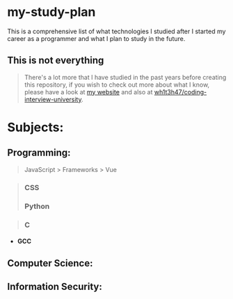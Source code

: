 # my-study-plan

This is a comprehensive list of what technologies I studied after I started my career as a programmer and what I plan to study in the future.

## This is not everything
> There's a lot more that I have studied in the past years before creating this repository, if you wish to check out more about what I know, please have a look at [my website](https://invalid.com) and also at [wh1t3h47/coding-interview-university](https://github.com/wh1t3h47/coding-interview-university).


# Subjects:

## Programming:

> JavaScript
    > Frameworks
        > Vue
    
> ### CSS
> ### Python
  
> ### C
  - #### GCC

## Computer Science:

## Information Security:
